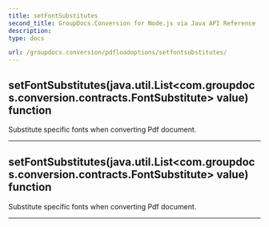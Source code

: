 ```yaml
---
title: setFontSubstitutes
second_title: GroupDocs.Conversion for Node.js via Java API Reference
description: 
type: docs

url: /groupdocs.conversion/pdfloadoptions/setfontsubstitutes/
---
```


## setFontSubstitutes(java.util.List<com.groupdocs.conversion.contracts.FontSubstitute> value)  function

 Substitute specific fonts when converting Pdf document.
 


---


## setFontSubstitutes(java.util.List<com.groupdocs.conversion.contracts.FontSubstitute> value)  function

 Substitute specific fonts when converting Pdf document.
 


---


